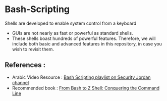 # Bash-Scripting
Shells are developed to enable system control from a keyboard
- GUIs are not nearly as fast or powerful as standard shells. 
- These shells boast hundreds of powerful features. Therefore, we will include both basic and advanced features in this repository, in case you wish to revisit them.
## References : 
- Arabic Video Resource : [Bash Scripting playlist on Security Jordan channel](https://youtu.be/OuP5EKqMcBA?si=KYW-kjzNprMnmtHd) 
- Recommended book : [From Bash to Z Shell: Conquering the Command Line](https://www.amazon.com/Bash-Shell-Conquering-Command-Line/dp/1590593766)